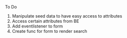 To Do

1. Manipulate seed data to have easy access to attributes
2. Access certain attributes from BE
3. Add eventlistener to form
4. Create func for form to render search 
